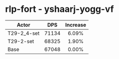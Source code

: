 # rlp-fort - yshaarj-yogg-vf
| Actor | DPS | Increase |
|---|:---:|:---:|
|T29-2_4-set|71134|6.09%|
|T29-2-set|68325|1.90%|
|Base|67048|0.00%|
